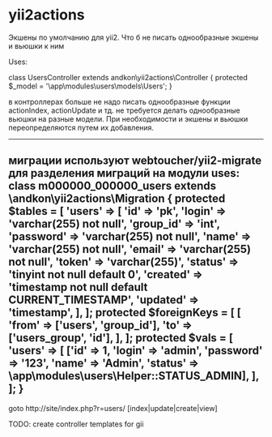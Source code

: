 yii2actions
===========

Экшены по умолчанию для yii2. Что б не писать однообразные экшены и вьюшки к ним

Uses:

class UsersController extends andkon\yii2actions\Controller
{
    protected $_model = '\app\modules\users\models\Users';
}

в контроллерах больше не надо писать однообразные функции actionIndex, actionUpdate и тд.
не требуется делать однообразные вьюшки на разные модели.
При необходимости и экшены и вьюшки переопределяются путем их добавления.

------------------
миграции используют webtoucher/yii2-migrate для разделения миграций на модули
uses:
class m000000_000000_users extends \andkon\yii2actions\Migration
{
    protected $tables = [
        'users' => [
            'id'       => 'pk',
            'login'    => 'varchar(255) not null',
            'group_id' => 'int',
            'password' => 'varchar(255) not null',
            'name'     => 'varchar(255) not null',
            'email'    => 'varchar(255) not null',
            'token'    => 'varchar(255)',
            'status'   => 'tinyint not null default 0',
            'created'  => 'timestamp not null default CURRENT_TIMESTAMP',
            'updated'  => 'timestamp',
        ],
    ];
    protected $foreignKeys = [
        [
            'from' => ['users', 'group_id'],
            'to'   => ['users_group', 'id'],
        ],
    ];
    protected $vals = [
        'users' => [
            ['id' => 1, 'login' => 'admin', 'password' => '123', 'name' => 'Admin', 'status' => \app\modules\users\Helper::STATUS_ADMIN],
        ],
    ];
}
------------------

goto http://site/index.php?r=users/ [index|update|create|view]

TODO:
create controller templates for gii